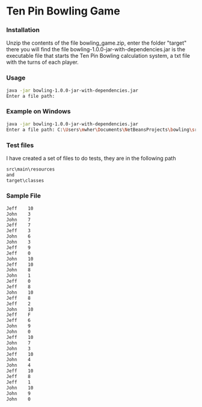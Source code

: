 # Ten Pin Bowling Game

### Installation

Unzip the contents of the file bowling_game.zip, enter the folder "target" there you will find the file bowling-1.0.0-jar-with-dependencies.jar is the executable file that starts the Ten Pin Bowling calculation system, a txt file with the turns of each player.

### Usage
```bash
java -jar bowling-1.0.0-jar-with-dependencies.jar
Enter a file path:
```
 ### Example on Windows
```bash
java -jar bowling-1.0.0-jar-with-dependencies.jar
Enter a file path: C:\Users\mwher\Documents\NetBeansProjects\bowling\src\main\resources\game2.txt
```
### Test files
I have created a set of files to do tests, they are in the following path
```bash
src\main\resources
and 
target\classes
```

### Sample File 

```bash
Jeff	10
John	3
John	7
Jeff	7
Jeff	3
John	6
John	3
Jeff	9
Jeff	0
John	10
Jeff	10
John	8
John	1
Jeff	0
Jeff	8
John	10
Jeff	8
Jeff	2
John	10
Jeff	F
Jeff	6
John	9
John	0
Jeff	10
John	7
John	3
Jeff	10
John	4
John	4
Jeff	10
Jeff	8
Jeff	1
John	10
John	9
John	0
```
